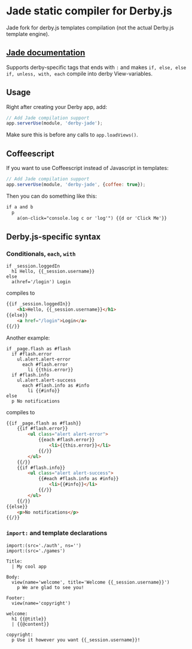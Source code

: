 # Jade static compiler for Derby.js

Jade fork for derby.js templates compilation (not the actual Derby.js template engine).
## [Jade documentation](https://github.com/visionmedia/jade)

Supports derby-specific tags that ends with `:` and makes `if, else, else if, unless, with, each` compile into derby View-variables.

## Usage

Right after creating your Derby app, add:

```js
// Add Jade compilation support
app.serverUse(module, 'derby-jade');
```

Make sure this is before any calls to `app.loadViews()`.

## Coffeescript

If you want to use Coffeescript instead of Javascript in templates:

```js
// Add Jade compilation support
app.serverUse(module, 'derby-jade', {coffee: true});
```
Then you can do something like this:
```html
if a and b
  p 
    a(on-click="console.log c or 'log'") {{d or 'Click Me'}}
```

## Derby.js-specific syntax

### Conditionals, `each`, `with`

```jade
if _session.loggedIn
  h1 Hello, {{_session.username}}
else
  a(href='/login') Login
```
compiles to
```html
{{if _session.loggedIn}}
    <h1>Hello, {{_session.username}}</h1>
{{else}}
    <a href="/login">Login</a>
{{/}}
```

Another example:
```jade
if _page.flash as #flash
  if #flash.error
    ul.alert.alert-error
      each #flash.error
        li {{this.error}}
  if #flash.info
    ul.alert.alert-success
      each #flash.info as #info
        li {{#info}}
else
  p No notifications
```
 compiles to
```html
{{if _page.flash as #flash}}
    {{if #flash.error}}
        <ul class="alert alert-error">
            {{each #flash.error}}
                <li>{{this.error}}</li>
            {{/}}
        </ul>
    {{/}}
    {{if #flash.info}}
        <ul class="alert alert-success">
            {{#each #flash.info as #info}}
                <li>{{#info}}</li>
            {{/}}
        </ul>
    {{/}}
{{else}}
    <p>No notifications</p>
{{/}}
```

### `import:` and template declarations

```jade
import:(src='./auth', ns='')
import:(src='./games')

Title:
  | My cool app

Body:
  view(name='welcome', title='Welcome {{_session.username}}')
    p We are glad to see you!

Footer:
  view(name='copyright')

welcome:
  h1 {{@title}}
  | {{@content}}

copyright:
  p Use it however you want {{_session.username}}!
```
